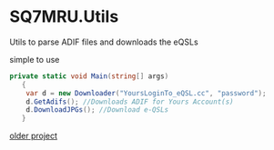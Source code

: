 # SQ7MRU.Utils
Utils to parse ADIF files and downloads the eQSLs

simple to use 

```c#
private static void Main(string[] args)
   {
    var d = new Downloader("YoursLoginTo_eQSL.cc", "password");
    d.GetAdifs(); //Downloads ADIF for Yours Account(s)
    d.DownloadJPGs(); //Download e-QSLs 
   }
```

[older project]( https://eqsldownloader.codeplex.com/)
